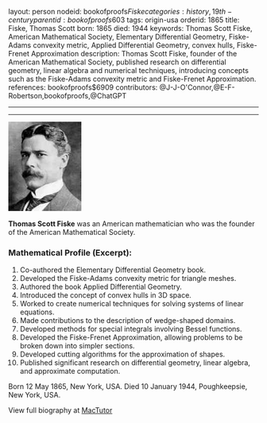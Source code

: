 layout: person
nodeid: bookofproofs$Fiske
categories: history,19th-century
parentid: bookofproofs$603
tags: origin-usa
orderid: 1865
title: Fiske, Thomas Scott
born: 1865
died: 1944
keywords: Thomas Scott Fiske, American Mathematical Society, Elementary Differential Geometry, Fiske-Adams convexity metric, Applied Differential Geometry, convex hulls, Fiske-Frenet Approximation
description: Thomas Scott Fiske, founder of the American Mathematical Society, published research on differential geometry, linear algebra and numerical techniques, introducing concepts such as the Fiske-Adams convexity metric and Fiske-Frenet Approximation.
references: bookofproofs$6909
contributors: @J-J-O'Connor,@E-F-Robertson,bookofproofs,@ChatGPT

---



---

![Fiske.jpg](https://github.com/bookofproofs/bookofproofs.github.io/blob/main/_sources/_assets/images/portraits/Fiske.jpg?raw=true)

**Thomas Scott Fiske**  was an American mathematician who was the founder of the American Mathematical Society.

### Mathematical Profile (Excerpt):
1. Co-authored the Elementary Differential Geometry book.
2. Developed the Fiske-Adams convexity metric for triangle meshes.
3. Authored the book Applied Differential Geometry.
4. Introduced the concept of convex hulls in 3D space.
5. Worked to create numerical techniques for solving systems of linear equations.
6. Made contributions to the description of wedge-shaped domains.
7. Developed methods for special integrals involving Bessel functions.
8. Developed the Fiske-Frenet Approximation, allowing problems to be broken down into simpler sections.
9. Developed cutting algorithms for the approximation of shapes.
10. Published significant research on differential geometry, linear algebra, and approximate computation.

Born 12 May 1865, New York, USA. Died 10 January 1944, Poughkeepsie, New York, USA.

View full biography at [MacTutor](https://mathshistory.st-andrews.ac.uk/Biographies/Fiske/)
